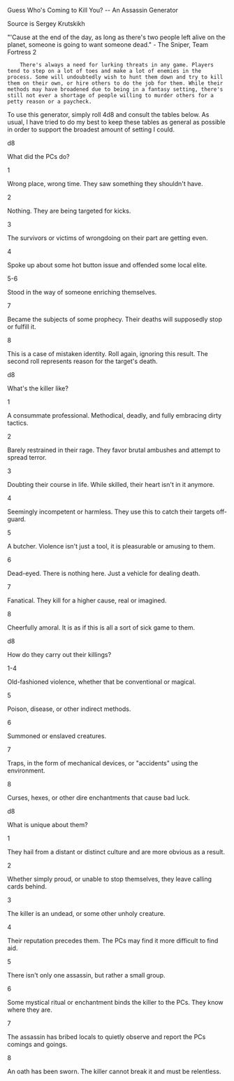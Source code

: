  Guess Who's Coming to Kill You? -- An Assassin Generator

 
Source is Sergey Krutskikh

"'Cause at the end of the day, as long as there's two people left alive on the planet, someone is going to want someone dead." - The Sniper, Team Fortress 2


        There's always a need for lurking threats in any game. Players tend to step on a lot of toes and make a lot of enemies in the process. Some will undoubtedly wish to hunt them down and try to kill them on their own, or hire others to do the job for them. While their methods may have broadened due to being in a fantasy setting, there's still not ever a shortage of people willing to murder others for a petty reason or a paycheck.

To use this generator, simply roll 4d8 and consult the tables below. As usual, I have tried to do my best to keep these tables as general as possible in order to support the broadest amount of setting I could.


d8
	

What did the PCs do?

1
	

Wrong place, wrong time. They saw something they shouldn't have.

2
	

Nothing. They are being targeted for kicks.

3
	

The survivors or victims of wrongdoing on their part are getting even.

4
	

Spoke up about some hot button issue and offended some local elite.

5-6
	

Stood in the way of someone enriching themselves.

7
	

Became the subjects of some prophecy. Their deaths will supposedly stop or fulfill it.

8
	

This is a case of mistaken identity. Roll again, ignoring this result. The second roll represents reason for the target's death.


d8
	

What's the killer like?

1
	

A consummate professional. Methodical, deadly, and fully embracing dirty tactics.

2
	

Barely restrained in their rage. They favor brutal ambushes and attempt to spread terror.

3
	

Doubting their course in life. While skilled, their heart isn't in it anymore.

4
	

Seemingly incompetent or harmless. They use this to catch their targets off-guard.

5
	

A butcher. Violence isn't just a tool, it is pleasurable or amusing to them.

6
	

Dead-eyed. There is nothing here. Just a vehicle for dealing death.

7
	

Fanatical. They kill for a higher cause, real or imagined.

8
	

Cheerfully amoral. It is as if this is all a sort of sick game to them.


d8
	

How do they carry out their killings?

1-4
	

Old-fashioned violence, whether that be conventional or magical.

5
	

Poison, disease, or other indirect methods.

6
	

Summoned or enslaved creatures.

7
	

Traps, in the form of mechanical devices, or "accidents" using the environment.

8
	

Curses, hexes, or other dire enchantments that cause bad luck.


d8
	

What is unique about them?

1
	

They hail from a distant or distinct culture and are more obvious as a result.

2
	

Whether simply proud, or unable to stop themselves, they leave calling cards behind.

3
	

The killer is an undead, or some other unholy creature.

4
	

Their reputation precedes them. The PCs may find it more difficult to find aid.

5
	

There isn't only one assassin, but rather a small group.

6
	

Some mystical ritual or enchantment binds the killer to the PCs. They know where they are.

7
	

The assassin has bribed locals to quietly observe and report the PCs comings and goings.

8
	

An oath has been sworn. The killer cannot break it and must be relentless.
